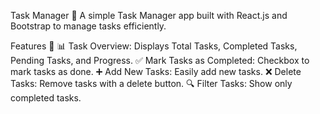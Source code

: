 Task Manager 📝
A simple Task Manager app built with React.js and Bootstrap to manage tasks efficiently.

Features 🚀
📊 Task Overview: Displays Total Tasks, Completed Tasks, Pending Tasks, and Progress.
✅ Mark Tasks as Completed: Checkbox to mark tasks as done.
➕ Add New Tasks: Easily add new tasks.
❌ Delete Tasks: Remove tasks with a delete button.
🔍 Filter Tasks: Show only completed tasks.
